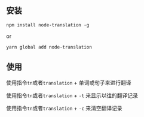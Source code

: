 
## 安装
```
npm install node-translation -g
```
or

```
yarn global add node-translation
```

## 使用
使用指令`tn`或者`translation` + 单词或句子来进行翻译

使用指令`tn`或者`translation` + `-t` 来显示以往的翻译记录

使用指令`tn`或者`translation` + `-c` 来清空翻译记录

